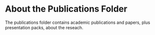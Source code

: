 # About the Publications Folder

The publications folder contains academic publications and papers, plus presentation packs, about the reseach.

